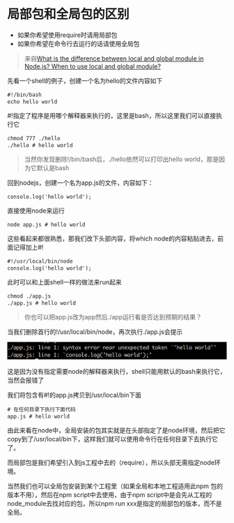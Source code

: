 # 局部包和全局包的区别

* 如果你希望使用require时请用局部包
* 如果你希望在命令行去运行的话请使用全局包

> 来自[What is the difference between local and global module in Node.js? When to use local and global module?](https://stackoverflow.com/questions/29530459/what-is-the-difference-between-local-and-global-module-in-node-js-when-to-use-l)

先看一个shell的例子，创建一个名为hello的文件内容如下

```shell
#!/bin/bash
echo hello world
```

\#!指定了程序是用哪个解释器来执行的，这里是bash，所以这里我们可以直接执行它

```shell
chmod 777 ./hello
./hello # hello world
```

> 当然你发现删除!/bin/bash后，./hello依然可以打印出hello world，那是因为它默认是bash

回到nodejs，创建一个名为app.js的文件，内容如下：

```shell
console.log('hello world');
```

直接使用node来运行

```shell
node app.js # hello world
```

这些看起来都很熟悉，那我们改下头部内容，将which node的内容粘贴进去，前面记得加上#!

```shell
#!/usr/local/bin/node
console.log('hello world');
```

此时可以和上面shell一样的做法来run起来

```shell
chmod ./app.js
./app.js # hello world
```

> 你也可以把app.js改为app然后./app运行看是否达到预期的结果？

当我们删除首行的!/usr/local/bin/node，再次执行./app.js会提示

![](./error.png)

这是因为没有指定需要node的解释器来执行，shell只能用默认的bash来执行它，当然会报错了

我们将包含有#!的app.js拷贝到/usr/local/bin下面

```shell
# 在任何目录下执行下面代码
app.js # hello world
```

由此来看在node中，全局安装的包其实就是在头部指定了是node环境，然后把它copy到了/usr/local/bin下，这样我们就可以使用命令行在任何目录下去执行它了。

而局部包是我们希望引入到js工程中去的（require），所以头部无需指定node环境。

当然我们也可以全局包安装到某个工程里（如果全局和本地工程适用此npm 包的版本不用），然后在npm script中去使用，由于npm script中是会先从工程的node_module去找对应的包，所以npm run xxx是指定的局部包的版本，而不是全局。